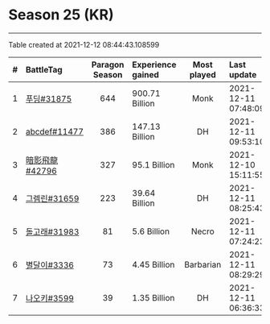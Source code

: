 # Season 25 (KR)

---
Table created at 2021-12-12 08:44:43.108599

| #  |                          BattleTag                           | Paragon Season | Experience gained | Most played |     Last update     |
| :- | :----------------------------------------------------------- | :------------: | :---------------- | :---------: | :------------------ |
| 1  | [푸딩#31875](https://kr.diablo3.com/profile/푸딩-31875/)         |      644       | 900.71 Billion    |    Monk     | 2021-12-11 07:48:09 |
| 2  | [abcdef#11477](https://kr.diablo3.com/profile/abcdef-11477/) |      386       | 147.13 Billion    |     DH      | 2021-12-11 09:53:10 |
| 3  | [暗影飛龍#42796](https://kr.diablo3.com/profile/暗影飛龍-42796/)     |      327       | 95.1 Billion      |    Monk     | 2021-12-10 15:11:55 |
| 4  | [그렘린#31659](https://kr.diablo3.com/profile/그렘린-31659/)       |      223       | 39.64 Billion     |     DH      | 2021-12-11 08:25:43 |
| 5  | [돌고래#31983](https://kr.diablo3.com/profile/돌고래-31983/)       |       81       | 5.6 Billion       |    Necro    | 2021-12-11 07:24:23 |
| 6  | [별달이#3336](https://kr.diablo3.com/profile/별달이-3336/)         |       73       | 4.45 Billion      |  Barbarian  | 2021-12-11 08:29:29 |
| 7  | [나오키#3599](https://kr.diablo3.com/profile/나오키-3599/)         |       39       | 1.35 Billion      |     DH      | 2021-12-11 06:36:33 |
